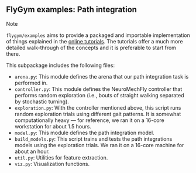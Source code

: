## FlyGym examples: Path integration

> [!NOTE]
> `flygym/examples` aims to provide a packaged and importable implementation of things explained in the [online tutorials](https://neuromechfly.org/tutorials/index.html). The tutorials offer a much more detailed walk-through of the concepts and it is preferable to start from there.

This subpackage includes the following files:
- `arena.py`: This module defines the arena that our path integration task is performed in.
- `controller.py`: This module defines the NeuroMechFly controller that performs random exploration (i.e., bouts of straight walking separated by stochastic turning).
- `exploration.py`: With the controller mentioned above, this script runs random exploration trials using different gait patterns. It is somewhat computationally heavy — for reference, we ran it on a 16-core workstation for about 1.5 hours.
- `model.py`: This module defines the path integration model.
- `build_models.py`: This script trains and tests the path integrations models using the exploration trials. We ran it on a 16-core machine for about an hour.
- `util.py`: Utilities for feature extraction.
- `viz.py`: Visualization functions.